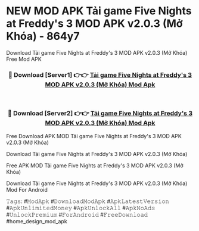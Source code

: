 # NEW MOD APK Tải game Five Nights at Freddy's 3 MOD APK v2.0.3 (Mở Khóa) - 864y7
Download Tải game Five Nights at Freddy's 3 MOD APK v2.0.3 (Mở Khóa) Free Mod APK

<div align="center">
<h3>🔴 Download [Server1] 👉👉 <a href="https://apk-comot.site?title=Tải_game_Five_Nights_at_Freddy's_3_MOD_APK_v2.0.3_(Mở_Khóa)">Tải game Five Nights at Freddy's 3 MOD APK v2.0.3 (Mở Khóa) Mod Apk</a></h3><br>

<h3>🔴 Download [Server2] 👉👉 <a href="https://apk-comot.site?title=Tải_game_Five_Nights_at_Freddy's_3_MOD_APK_v2.0.3_(Mở_Khóa)">Tải game Five Nights at Freddy's 3 MOD APK v2.0.3 (Mở Khóa) Mod Apk</a></h3>
</div>


Free Download APK MOD Tải game Five Nights at Freddy's 3 MOD APK v2.0.3 (Mở Khóa)

Download Tải game Five Nights at Freddy's 3 MOD APK v2.0.3 (Mở Khóa) 

Free APK MOD Tải game Five Nights at Freddy's 3 MOD APK v2.0.3 (Mở Khóa) 

Download Tải game Five Nights at Freddy's 3 MOD APK v2.0.3 (Mở Khóa) Mod For Android

𝚃𝚊𝚐𝚜: #𝙼𝚘𝚍𝙰𝚙𝚔 #𝙳𝚘𝚠𝚗𝚕𝚘𝚊𝚍𝙼𝚘𝚍𝙰𝚙𝚔 #𝙰𝚙𝚔𝙻𝚊𝚝𝚎𝚜𝚝𝚅𝚎𝚛𝚜𝚒𝚘𝚗 #𝙰𝚙𝚔𝚄𝚗𝚕𝚒𝚖𝚒𝚝𝚎𝚍𝙼𝚘𝚗𝚎𝚢 #𝙰𝚙𝚔𝚄𝚗𝚕𝚘𝚌𝚔𝙰𝚕𝚕 #𝙰𝚙𝚔𝙽𝚘𝙰𝚍𝚜 #𝚄𝚗𝚕𝚘𝚌𝚔𝙿𝚛𝚎𝚖𝚒𝚞𝚖 #𝙵𝚘𝚛𝙰𝚗𝚍𝚛𝚘𝚒𝚍 #𝙵𝚛𝚎𝚎𝙳𝚘𝚠𝚗𝚕𝚘𝚊𝚍 #home_design_mod_apk